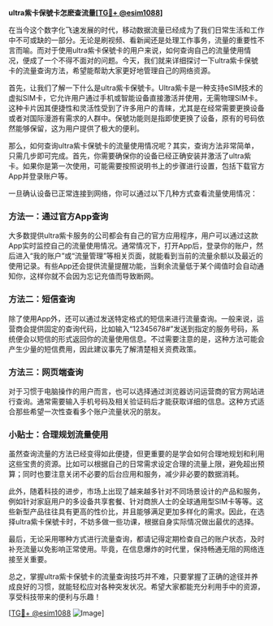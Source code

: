 **ultra紫卡保號卡怎麽查流量[[TG💪+ @esim1088](https://t.me/s/esim1088)]**

在当今这个数字化飞速发展的时代，移动数据流量已经成为了我们日常生活和工作中不可或缺的一部分。无论是刷视频、看新闻还是处理工作事务，流量的重要性不言而喻。而对于使用ultra紫卡保號卡的用户来说，如何查询自己的流量使用情况，便成了一个不得不面对的问题。今天，我们就来详细探讨一下ultra紫卡保號卡的流量查询方法，希望能帮助大家更好地管理自己的网络资源。

首先，让我们了解一下什么是ultra紫卡保號卡。Ultra紫卡是一种支持eSIM技术的虚拟SIM卡，它允许用户通过手机或智能设备直接激活并使用，无需物理SIM卡。这种卡片因其便捷性和灵活性受到了许多用户的青睐，尤其是在经常需要更换设备或者对国际漫游有需求的人群中。保號功能则是指即使更换了设备，原有的号码依然能够保留，这为用户提供了极大的便利。

那么，如何查询ultra紫卡保號卡的流量使用情况呢？其实，查询方法非常简单，只需几步即可完成。首先，你需要确保你的设备已经正确安装并激活了ultra紫卡。如果你是第一次使用，可能需要按照说明书上的步骤进行设置，包括下载官方App并登录账户等。

一旦确认设备已正常连接到网络，你可以通过以下几种方式查看流量使用情况：

### 方法一：通过官方App查询

大多数提供ultra紫卡服务的公司都会有自己的官方应用程序，用户可以通过这款App实时监控自己的流量使用情况。通常情况下，打开App后，登录你的账户，然后进入“我的账户”或“流量管理”等相关页面，就能看到当前的流量余额以及最近的使用记录。有些App还会提供流量提醒功能，当剩余流量低于某个阈值时会自动通知你，这样你就不会因为忘记充值而导致断网。

### 方法二：短信查询

除了使用App外，还可以通过发送特定格式的短信来进行流量查询。一般来说，运营商会提供固定的查询代码，比如输入“12345678#”发送到指定的服务号码，系统便会以短信的形式返回你的流量使用信息。不过需要注意的是，这种方法可能会产生少量的短信费用，因此建议事先了解清楚相关资费政策。

### 方法三：网页端查询

对于习惯于电脑操作的用户而言，也可以选择通过浏览器访问运营商的官方网站进行查询。通常需要输入手机号码及相关验证码后才能获取详细的信息。这种方式适合那些希望一次性查看多个账户流量状况的朋友。

### 小贴士：合理规划流量使用

虽然查询流量的方法已经变得如此便捷，但更重要的是学会如何合理地规划和利用这些宝贵的资源。比如可以根据自己的日常需求设定合理的流量上限，避免超出预算；同时也要注意关闭不必要的后台应用和服务，减少非必要的数据消耗。

此外，随着科技的进步，市场上出现了越来越多针对不同场景设计的产品和服务，例如针对家庭用户的多设备共享套餐、针对商旅人士的全球通用型SIM卡等等。这些新型产品往往具有更高的性价比，并且能够满足更加多样化的需求。因此，在选择ultra紫卡保號卡时，不妨多做一些功课，根据自身实际情况做出最优的选择。

最后，无论采用哪种方式进行流量查询，都请记得定期检查自己的账户状态，及时补充流量以免影响正常使用。毕竟，在信息爆炸的时代里，保持畅通无阻的网络连接至关重要。

总之，掌握ultra紫卡保號卡的流量查询技巧并不难，只要掌握了正确的途径并养成良好的习惯，就能轻松应对各种突发状况。希望大家都能充分利用手中的资源，享受科技带来的便利与乐趣！ 

[[TG💪+ @esim1088](https://t.me/s/esim1088) ![Image](https://i.postimg.cc/4NQfJmqS/Snipaste-2025-05-13-00-14-12.png)]